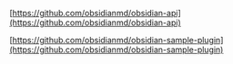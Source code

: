 [https://github.com/obsidianmd/obsidian-api](https://github.com/obsidianmd/obsidian-api)

[https://github.com/obsidianmd/obsidian-sample-plugin](https://github.com/obsidianmd/obsidian-sample-plugin)